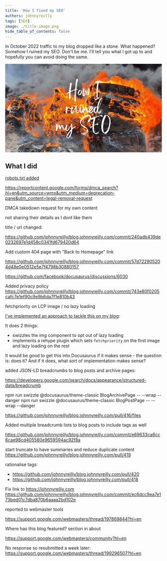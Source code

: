 ```yaml
---
title: 'How I fixed my SEO'
authors: johnnyreilly
tags: [SEO]
image: ./title-image.png
hide_table_of_contents: false
---
```


In October 2022 traffic to my blog dropped like a stone. What happened? Somehow I ruined my SEO. Don't be me. I'll tell you what I got up to and hopefully you can avoid doing the same.

![title image reading "How I ruined my SEO" with an image of a tire fire in the background](title-image.png)

## What I did

[robots.txt added](https://github.com/johnnyreilly/blog.johnnyreilly.com/pull/405)

https://reportcontent.google.com/forms/dmca_search?hl=en&utm_source=wmx&utm_medium=deprecation-pane&utm_content=legal-removal-request

DMCA takedown request for my own content

not sharing their details as I dont like them

title / url changed:

https://github.com/johnnyreilly/blog.johnnyreilly.com/commit/240adb439de0232697e1d458c0341fd679420d64

Add custom 404 page with "Back to Homepage" link

https://github.com/johnnyreilly/blog.johnnyreilly.com/commit/57d722905204d48e0e0512e5e7f4798b30880157

https://github.com/facebook/docusaurus/discussions/6030

Added privacy policy https://github.com/johnnyreilly/blog.johnnyreilly.com/commit/743e80f0205cafc7e1ef90c9e9b6da7f1e810b43

fetchpriority on LCP image / no lazy loading

[I've implemented an approach to tackle this on my blog](../2023-01-18-docusaurus-improve-core-web-vitals-fetchpriority/index.md):

It does 2 things:

- swizzles the img component to opt out of lazy loading
- implements a rehype plugin which sets `fetchpriority` on the first image and lazy loading on the rest

It would be good to get this into Docusaurus if it makes sense - the question is: does it? And if it does, what sort of implementation makes sense?

added JSON-LD breadcrumbs to blog posts and archive pages:

https://developers.google.com/search/docs/appearance/structured-data/breadcrumb

npm run swizzle @docusaurus/theme-classic BlogArchivePage -- --wrap --danger
npm run swizzle @docusaurus/theme-classic BlogPostPage -- --wrap --danger

https://github.com/johnnyreilly/blog.johnnyreilly.com/pull/416/files

Added multiple breadcrumb lists to blog posts to include tags as well

https://github.com/johnnyreilly/blog.johnnyreilly.com/commit/e69633ca6cc6cae98cd405580e9659594ac92f8a

start truncate to have summaries and reduce duplicate content https://github.com/johnnyreilly/blog.johnnyreilly.com/pull/419

rationalise tags:
- https://github.com/johnnyreilly/blog.johnnyreilly.com/pull/420
- https://github.com/johnnyreilly/blog.johnnyreilly.com/pull/418

Fix link to https://johnnyreilly.com https://github.com/johnnyreilly/blog.johnnyreilly.com/commit/ec6dcc9ea7e173bed01c7dba870b6aaaa2bd102e

reported to webmaster tools

https://support.google.com/webmasters/thread/197869844?hl=en

Where has this blog featured? section in about

https://support.google.com/webmasters/community?hl=en

No response so resubmitted a week later: https://support.google.com/webmasters/thread/199296507?hl=en
